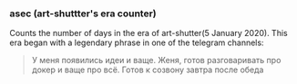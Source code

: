 ### asec (art-shuttter's era counter)
Counts the number of days in the era of art-shutter(5 January 2020).
This era began with a legendary phrase in one of the telegram channels:

 >У меня появились идеи и ваще. 
 >Женя, готов разговаривать про докер и ваще про всё. 
 >Готов к созвону завтра после обеда
